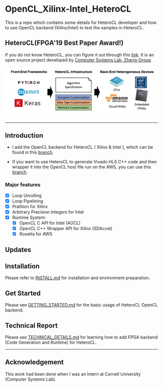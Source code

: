 # OpenCL_Xilinx-Intel_HeteroCL
This is a repo which contains some details for HeteroCL developer and  how to use OpenCL backend (Xilinx/Intel) to test the samples in HeteroCL.

## HeteroCL(FPGA'19 Best Paper Award!)

If you do not know HeteroCL, you can figure it out through this [link](https://github.com/cornell-zhang/heterocl). It is an open source project developed by [Computer Systems Lab, Zhang-Group](http://heterocl.csl.cornell.edu/web/)

![arch image](docs/arch.png)

---

## Introduction

- I add the OpenCL backend for HeteroCL ( Xilinx & Intel ), which can be found in this [branch](https://github.com/ybai62868/heterocl/tree/opencl).

- If you want to use HeteroCL to generate Vivado HLS C++ code and then wrapper it into the OpenCL host file run on the AWS, you can use this [branch](https://github.com/ybai62868/heterocl/tree/aws).

### Major features 

- [x] Loop Unrolling
- [x] Loop Pipelining 
- [x] Pratition for Xilinx
- [x] Arbitrary Precision Integers for Intel
- [x] Runtime System:
  - [x] OpenCL C API for Intel (AOCL)
  - [x] OpenCL C++ Wrapper API for Xilinx (SDAccel)
  - [x] Rosetta for AWS

## Updates



## Installation 

Please refer to [INSTALL.md](docs/INSTALL.md) for installation and environment preparation.

## Get Started

Please see [GETTING_STARTED.md](docs/GETTING_STARTED.md) for the basic usage of HeteroCL OpenCL backend.

## Technical Report

Please see  [TECHNICAL_DETAILS.md](docs/TECHNICAL_DETAILS.md) for learning how to add FPGA backend (Code Generation and Runtime) for HeteroCL.

---

## Acknowledgement

This work had been done when I was an Intern at Cornell University (Computer Systems Lab).

